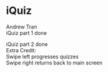# iQuiz  
Andrew Tran  
iQuiz part 1 done  
  
iQuiz part 2 done  
Extra Credit:  
Swipe left progresses quizzes  
Swipe right returns back to main screen
